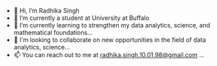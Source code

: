 
- 👋 Hi, I’m Radhika Singh
- 👀 I’m currently a student at University at Buffalo
- 🌱 I’m currently learning to strengthen my data analytics, science, and mathematical foundations...
- 💞️ I'm looking to collaborate on new opportunities in the field of data analytics, science...
- 📫 You can reach out to me at radhika.singh.10.01.98@gmail.com ...

<!---
Radhika-singh-10/radhika-singh-10 is a ✨ special ✨ repository because its `README.md` (this file) appears on your GitHub profile.
You can click the Preview link to take a look at your changes.
--->
